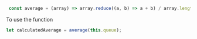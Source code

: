 
``` javascript
 const average = (array) => array.reduce((a, b) => a + b) / array.length;
```

To use the function

```javascript
let calculatedAverage = average(this.queue);
```
